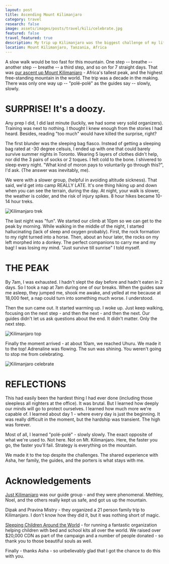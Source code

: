 ```yaml
---
layout: post
title: Ascending Mount Kilimanjaro
category: travel
research: false
image: assets/images/posts/travel/kili/celebrate.jpg
featured: false
travel_featured: true
description: My trip up Kilimanjaro was the biggest challenge of my life, but I'd do it agian.
location: Mount Kilimanjaro, Tanzania, Africa
---
```


A slow walk would be too fast for this mountain. One step -- breathe -- another step -- breathe -- a third step, and so on for 7 straight days. That was [our ascent up Mount Kilimanjaro](https://youtu.be/4G02RIr5wmw) - Africa's tallest peak, and the highest free-standing mountain in the world. The trip was a decade in the making. There was only one way up -- "polé-polé" as the guides say -- slowly, slowly.

# SURPRISE! It's a doozy.

Any prep I did, I did last minute (luckily, we had some very solid organizers). Training was next to nothing. I thought I knew enough from the stories I had heard. Besides, reading "too much" would have killed the surprise, right?

The first blunder was the sleeping bag fiasco. Instead of getting a sleeping bag rated at -30 degree celsuis, I ended up with one that could barely survive summer nights in Toronto. Wearing 5 layers of clothes didn't help, nor did the 3 pairs of socks or 2 toques. I felt cold to the bone. I shivered to sleep every night. "What kind of moron pays to voluntarily go through this?", I'd ask. (The answer was inevitably, me).

We were with a slower group, (helpful in avoiding altitude sickness). That said, we'd get into camp REALLY LATE. It's one thing hiking up and down when you can see the terrain, during the day. At night, your walk is slower, the weather is colder, and the risk of injury spikes. 8 hour hikes became 10-14 hour treks.

![Kilimanjaro trek]({{site.url}}/assets/images/posts/travel/kili/trek.jpg)

The last night was "fun". We started our climb at 10pm so we can get to the peak by morning. While walking in the middle of the night, I started hallucinating (lack of sleep and oxygen probably). First, the rock formation to my right turned into a horse. Then, about an hour later, the rocks on my left morphed into a donkey. The perfect companions to carry me and my bag! I was losing my mind. "Just survive till sunrise" I told myself.

# THE PEAK

By 7am, I was exhausted. I hadn't slept the day before and hadn't eaten in 2 days. So I took a nap at 7am during one of our breaks. When the guides saw me asleep, they jumped me, shook me awake, and yelled at me because at 18,000 feet, a nap could turn into something much worse. I understood.

Then the sun came out. It started warming up. I woke up. Just keep walking, focusing on the next step - and then the next - and then the next. Our guides didn't let us ask questions about the end. It didn't matter. Only the next step.

![Kilimanjaro top]({{site.url}}/assets/images/posts/travel/kili/ash_top.jpg)

Finally the moment arrived - at about 10am, we reached Uhuru. We made it to the top! Adrenaline was flowing. The sun was shining. You weren't going to stop me from celebrating.

![Kilimanjaro celebrate]({{site.url}}/assets/images/posts/travel/kili/celebrate.jpg)

# REFLECTIONS

This had easily been the hardest thing I had ever done (including those sleepless all nighters at the office). It was brutal. But I learned how deeply our minds will go to protect ourselves. I learned how much more we're capable of. I learned about day 1 - where every day is just the beginning. It was really difficult in the moment, but the hardship was transient. The high was forever.

Most of all, I learned "polé-polé" - slowly slowly. The exact opposite of what we're used to. Not here. Not on Mt. Kilimanjaro. Here, the faster you go, the faster you'll fail. Strategy is everything on the mountain.

We made it to the top despite the challenges. The shared experience with Asha, her family, the guides, and the porters is what stays with me.

# Acknowledgements

[Just Kilimanjaro](http://www.just-kilimanjaro.com) was our guide group - and they were phenomenal. Methley, Noel, and the others really kept us safe, and got us up the mountain.

Dipak and Pravina Mistry - they organized a 21 person family trip to Kilimanjaro. I don't know how they did it, but it was nothing short of magic.

[Sleeping Children Around the World](http://scaw.org) - for running a fantastic organization helping children with bed and school kits all over the world. We raised over \$20,000 CDN as part of the campaign and a number of people donated - so thank you to those beautiful souls as well.

Finally - thanks Asha - so unbelievably glad that I got the chance to do this with you.
